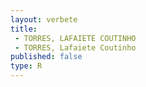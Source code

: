 ```yaml
---
layout: verbete
title:
 - TORRES, LAFAIETE COUTINHO
 - TORRES, Lafaiete Coutinho
published: false
type: R
---
```


